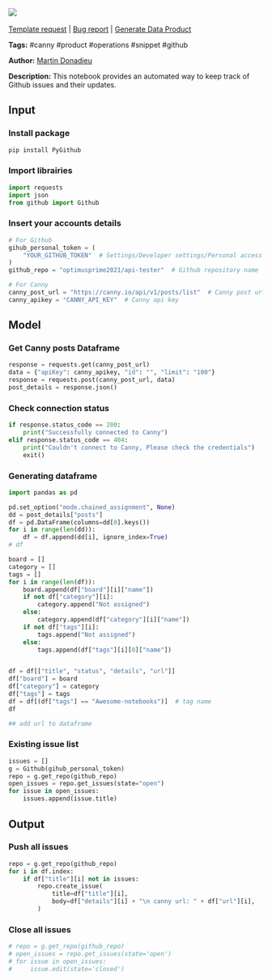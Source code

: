 <a href="https://app.naas.ai/user-redirect/naas/downloader?url=https://raw.githubusercontent.com/jupyter-naas/awesome-notebooks/master/Canny/Canny_Github_issue_update.ipynb" target="_parent"><img src="https://naasai-public.s3.eu-west-3.amazonaws.com/open_in_naas.svg"/></a><br><br><a href="https://github.com/jupyter-naas/awesome-notebooks/issues/new?assignees=&labels=&template=template-request.md&title=Tool+-+Action+of+the+notebook+">Template request</a> | <a href="https://github.com/jupyter-naas/awesome-notebooks/issues/new?assignees=&labels=bug&template=bug_report.md&title=Canny+-+Github+issue+update:+Error+short+description">Bug report</a> | <a href="https://app.naas.ai/user-redirect/naas/downloader?url=https://raw.githubusercontent.com/jupyter-naas/awesome-notebooks/master/Naas/Naas_Start_data_product.ipynb" target="_parent">Generate Data Product</a>

**Tags:** #canny #product #operations #snippet #github

**Author:** [Martin Donadieu](https://www.linkedin.com/in/martindonadieu)

**Description:** This notebook provides an automated way to keep track of Github issues and their updates.

## Input

### Install package


```python
pip install PyGithub
```

### Import librairies


```python
import requests
import json
from github import Github
```

### Insert your accounts details


```python
# For Github
gihub_personal_token = (
    "YOUR_GITHUB_TOKEN"  # Settings/Developer settings/Personal access tokens
)
github_repo = "optimusprime2021/api-tester"  # Github repository name

# For Canny
canny_post_url = "https://canny.io/api/v1/posts/list"  # Canny post url
canny_apikey = "CANNY_API_KEY"  # Canny api key
```

## Model

### Get Canny posts Dataframe


```python
response = requests.get(canny_post_url)
data = {"apiKey": canny_apikey, "id": "", "limit": "100"}
response = requests.post(canny_post_url, data)
post_details = response.json()
```

### Check connection status


```python
if response.status_code == 200:
    print("Successfully connected to Canny")
elif response.status_code == 404:
    print("Couldn't connect to Canny, Please check the credentials")
    exit()
```

### Generating dataframe


```python
import pandas as pd

pd.set_option("mode.chained_assignment", None)
dd = post_details["posts"]
df = pd.DataFrame(columns=dd[0].keys())
for i in range(len(dd)):
    df = df.append(dd[i], ignore_index=True)
# df

board = []
category = []
tags = []
for i in range(len(df)):
    board.append(df["board"][i]["name"])
    if not df["category"][i]:
        category.append("Not assigned")
    else:
        category.append(df["category"][i]["name"])
    if not df["tags"][i]:
        tags.append("Not assigned")
    else:
        tags.append(df["tags"][i][0]["name"])


df = df[["title", "status", "details", "url"]]
df["board"] = board
df["category"] = category
df["tags"] = tags
df = df[(df["tags"] == "Awesome-notebooks")]  # tag name
df
```


```python
## add url to dataframe
```

### Existing issue list


```python
issues = []
g = Github(gihub_personal_token)
repo = g.get_repo(github_repo)
open_issues = repo.get_issues(state="open")
for issue in open_issues:
    issues.append(issue.title)
```

## Output

### Push all issues


```python
repo = g.get_repo(github_repo)
for i in df.index:
    if df["title"][i] not in issues:
        repo.create_issue(
            title=df["title"][i],
            body=df["details"][i] + "\n canny url: " + df["url"][i],
        )
```

### Close all issues


```python
# repo = g.get_repo(github_repo)
# open_issues = repo.get_issues(state='open')
# for issue in open_issues:
#     issue.edit(state='closed')
```
